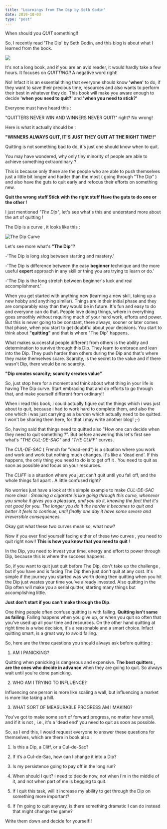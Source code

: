 ```yaml
---
title: "Learnings from The Dip by Seth Godin"
date: 2019-10-03
type: "post"
---
```

When should you *QUIT* something!!  

So, I recently read 'The Dip' by Seth Godin, and this blog is about what I learned from the book.

![](https://encrypted-tbn0.gstatic.com/images?q=tbn%3AANd9GcSm_vyI3pMiBqRnRgDNuV9lNlKJjKNUAu-O5smybljHs07Cgx9x)

It's not a long book, and if you are an avid reader, it would hardly take a few hours. It focuses on *QUITTING!!* A negative word right! 

No! Infact it is an essential thing that everyone should know **'when'** to do, if they want to save their precious time, resources and also wants to perform their best in whatever they do. This book will make you aware enough to decide **'when you need to quit?'** and **'when you need to stick?'**  

Everyone must have heard this : 

"QUITTERS NEVER WIN AND WINNERS NEVER QUIT!" right? No wrong! 

Here is what it actually should be : 

**"WINNERS ALWAYS QUIT, IT'S JUST THEY QUIT AT THE RIGHT TIME!!"**

Quitting is not something bad to do, it's just one should know when to quit.

You may have wondered, why only tiny minority of people are able to achieve something extraordinary ? 

This is because only these are the people who are able to push themselves just a little bit longer and harder than the most ( going through "The Dip" ) and also have the guts to quit early and refocus their efforts on something new.

**Quit the wrong stuff
Stick with the right stuff
Have the guts to do one or the other !**

I just mentioned *"The Dip"*, let's see what's this and understand more about the art of quitting !  

The Dip is a curve , it looks like this :

![The Dip Curve](https://encrypted-tbn0.gstatic.com/images?q=tbn%3AANd9GcR9sSIQEgGxgSEQM2oIz4adiS8TAsUcfJ28Lv-Wbs0HUr2fFICn)

Let's see more what's **"The Dip"**?

-'The Dip is long slog between starting and mastery.' 

-'The Dip is difference between the easy **beginner** technique and
 the more useful **expert** approach in any skill or thing you are trying to 
 learn or do.'

 -'The Dip is the long stretch between beginner's luck and real 
 accomplishment.'

When you get started with anything new (learning a new skill, taking up a new hobby and anything similar). Things are in their initial phase and they are comparably easy than they would be in future. It's fun and easy to do and everyone can do that. People love doing things,  where in everything goes smoothly without requiring much of your hard work, efforts and power. But this is never going to be constant, there always, sooner or later comes that phase, when you start to get doubtful about your decisions. You start to think about **"quitting"** and that is where "The Dip" happens.

What makes successful people different from others is the ability and determination to survive through this Dip. They learn to embrace and lean into the Dip. They push harder than others during the Dip and that's where they make themselves scare. Scarcity, is the secret to the value and if there wasn't Dip, there would be no scarcity. 

**"Dip creates scarcity; scarcity creates value"**     

So, just stop here for a moment and think about what thing in your life is having  The Dip curve. Start embracing that and do efforts to go through that,  and make yourself different from ordinary!! 

When i read this book, i could actually figure out the things which i was just about to quit, because i had to work hard to complete them, and also the one which i was just carrying as a burden which actually need to be quitted. I won't be sharing them here, for that i may write another blog! ;-)

So, having said that things need to quitted also "How one can decide when they need to quit something ?". But before answering this let's first see what's *"THE CUL-DE-SAC"* and *"THE CLIFF"* curves.

The *CUL-DE-SAC* ( French for "dead-end") is a situation where you work and work and work but nothing much changes. It's like a 'dead end'. If this happens, the only thing you need to do is to get off it . You need to quit as soon as possible and focus on your resources.

The *CLIFF* is a situation where you just can't quit until you fall off, and the whole things fall apart . A little confused right?

No worries just have a look at this simple example to make *CUL-DE-SAC* more clear : *Smoking a cigarette is like going through this curve, whenever you smoke it gives you a pleasure, and you do it, knowing the fact that it's not good for you. The longer you do it the harder it becomes to quit and better it feels to continue, until finally one day it have some severe and irreversible consequences.*

Okay got what these two curves mean so, what now?

Now if you ever find yourself facing either of these two curves , you need to quit right now!! **This is how you know that you need to quit** !

In the Dip, you need to invest your time, energy and effort to power through Dip, because this is where the success happens. 

So, if you want to quit just quit before The Dip, don't take up the challenge , but if you have and is  facing The Dip then just don't quit at any cost. It's simple if the journey you started was worth doing then quitting when you hit the Dip just wastes your time you've already invested. Also quitting in the Dip often will make you a serial quitter, starting many things but accomplishing little. 

**Just don't start if you can't make through the Dip.**

One thing people often confuse quitting is with failing. **Quitting isn't same as failing**. Failing happens when you give up, or when you quit so often that you've used up all your time and resources. On the other hand quitting at right time is a wise decision, it's a reasonable and a smart choice. Infact quitting smart, is a great way to avoid failing.

So, here are the three questions you should always ask before quitting :

1. AM I PANICKING?

Quitting when panicking is dangerous and expensive. **The best quitters , are the ones who decide in advance** when they are going to quit. So always wait until you're done panicking.

2. WHO AM I TRYING TO INFLUENCE?

Influencing one person is more like scaling a wall, but influencing a market is more like taking a hill.

3. WHAT SORT OF MEASURABLE PROGRESS AM I MAKING?

You’ve got to make some sort of forward progress, no matter how small, and if it is not , i.e., it's a 'dead end' you need to quit as soon as possible.

So, as I end this, I would request everyone to answer these questions for themselves, which are there in book also :

1. Is this a Dip, a Cliff, or a Cul-de-Sac?

2. If it’s a Cul-de-Sac, how can I change it into a Dip?

3. Is my persistence going to pay off in the long run?

4. When should I quit? I need to decide now, not when I’m in the middle of it, and not when part of me is begging to quit.

5. If I quit this task, will it increase my ability to get through the Dip on something more important?

6. If I’m going to quit anyway, is there something dramatic I can do instead that might change the game?

Write them down and decide for yourself!! 
